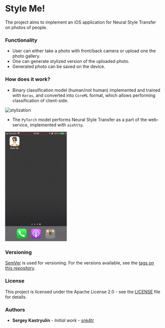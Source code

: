 # Style Me!

The project aims to implement an iOS application for Neural Style Transfer on photos of people.

### Functionality
* User can either take a photo with front/back camera or upload one the photo gallery.
* One can generate stylized version of the uploaded photo.
* Generated photo can be saved on the device.

### How does it work?
* Binary classification model (human/not human) implemented and trained with `Keras`, and converted into `CoreML` format, which allows performing classification of client-side. 

<img src="assets/human_not_human.gif" alt="stylization" border="0" width="200">


* The `PyTorch` model performs Neural Style Transfer as a part of the web-service, implemented with `aiohttp`.

<img src="assets/stylization.gif" alt="human-not-human" border="0" width="200">

### Versioning

[SemVer](https://semver.org) is used for versioning. For the versions available, see the 
[tags on this repository](https://github.com/snk4tr/style-me/releases).

### License

This project is licensed under the Apache License 2.0 - see the [LICENSE](LICENSE) file for details.

### Authors

* **Sergey Kastryulin** - _Initial work_ - [snk4tr](https://github.com/snk4tr)